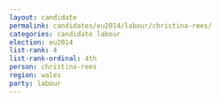 ```yaml
---
layout: candidate
permalink: candidates/eu2014/labour/christina-rees/
categories: candidate labour
election: eu2014
list-rank: 4
list-rank-ordinal: 4th
person: christina-rees
region: wales
party: labour
---
```

